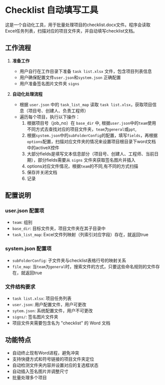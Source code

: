 # Checklist 自动填写工具

这是一个自动化工具，用于批量处理项目的checklist.docx文件。程序会读取Excel任务列表，扫描对应的项目文件夹，并自动填写checklist文档。

## 工作流程

1. **准备工作**
   - 用户自行在工作目录下准备 `task list.xlsx` 文件，包含项目列表信息
   - 用户确保配置文件`user.json`和`system.json` 正确配置
   - 用户准备签名图片文件夹 `signs`

2. **自动化处理流程**
   - 根据 `user.json` 中的 `task_list_map` 读取 `task list.xlsx`，获取项目信息（项目号、创建人、负责工程师）
   - 遍历每个项目，执行以下操作：
     1. 根据项目号（job_no）在 `base_dir` 中, 根据`user.json`中的`team`使用不同方式去查找对应的项目文件夹，`team`为`general`或`ppt`,
     2. 根据`system.json`中的`subFolderConfig`的配置，填写`fields`，再根据`options`配置，扫描对应文件夹的情况来设置项目根目录下word文档中的activeX控件
     3. 大部分fields是填写文本信息部分（项目号、创建人、工程师、当前日期），部分fields需要从 `signs` 文件夹获取签名图片并插入
     4. options对应文件情况，根据`team`的不同,有不同的方式扫描
     5. 保存并关闭文档
     6. 记录
   

## 配置说明

### user.json 配置项
- `team`: 组别
- `base_dir`: 目标文件夹，项目文件夹在其子目录中
- `task_list_map`: Excel文件列映射（列索引对应字段）存在，就返回true
### system.json 配置项
- `subFolderConfig`: 子文件夹与checklist表格行号的映射关系
- `file_map`: 当`team`为`general`时，搜索文件的方式，只要这些命名规则的文件存在，就返回true
### 文件结构要求
- `task list.xlsx`: 项目任务列表
- `user.json`: 用户配置文件，用户可更改
- `sytem.json`: 系统配置文件，用户不可更改
- `signs/`: 签名图片文件夹
- 项目文件夹需要包含名为 "checklist" 的 Word 文档

## 功能特点
- 自动终止现有Word进程，避免冲突
- 支持快捷方式和符号链接的项目文件夹定位
- 自动检测文件夹内容并设置对应的复选框状态
- 自动插入签名图片并调整尺寸
- 批量处理多个项目

